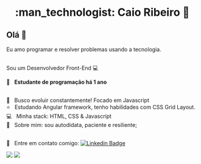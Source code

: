 <h1 align="center"> :man_technologist: Caio Ribeiro  🚀</h1>
 
## Olá 👋
Eu amo programar e resolver problemas usando a tecnologia.

<br/> Sou um Desenvolvedor Front-End :computer:

 :rocket:  &nbsp; **Estudante de programação há 1 ano**
 
 <br/> :purple_heart: &nbsp; Busco evoluir constantemente! Focado em Javascript
 <br/> :star: &nbsp; Estudando Angular framework, tenho habilidades com CSS Grid Layout.
 <br/> :computer: &nbsp; Minha stack: HTML, CSS & Javascript
 <br/> 💬  &nbsp; Sobre mim: sou autodidata, paciente e resiliente; 

 <br/> :email: &nbsp; Entre em contato comigo: [![Linkedin Badge](https://img.shields.io/badge/-CaioDeoliveira-blue?style=flat-square&logo=Linkedin&logoColor=white&link=https://www.linkedin.com/in/caio-ribeiro-08100919b/)](https://www.linkedin.com/in/caio-ribeiro-08100919b/) 

<div>
  <img src="https://github-readme-stats.vercel.app/api?username=CaioDeOliveira&show_icons=true&theme=midnight-purple"/>
  <img align="top"src="https://github-readme-stats.vercel.app/api/top-langs/?username=CaioDeOliveira&layout=compact&hide=shell&theme=midnight-purple"/>
</div>






